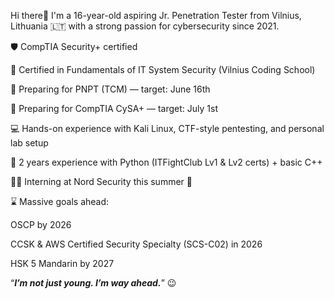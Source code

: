 Hi there👋 I'm a 16-year-old aspiring Jr. Penetration Tester from Vilnius, Lithuania 🇱🇹 with a strong passion for cybersecurity since 2021.

🛡️ CompTIA Security+ certified

🧠 Certified in Fundamentals of IT System Security (Vilnius Coding School)

🎯 Preparing for PNPT (TCM) — target: June 16th

🎯 Preparing for CompTIA CySA+ — target: July 1st

💻 Hands-on experience with Kali Linux, CTF-style pentesting, and personal lab setup

🐍 2 years experience with Python (ITFightClub Lv1 & Lv2 certs) + basic C++

👨‍💻 Interning at Nord Security this summer 👀

⌛ Massive goals ahead:

  OSCP by 2026

  CCSK & AWS Certified Security Specialty (SCS-C02) in 2026

  HSK 5 Mandarin by 2027


“***I’m not just young. I’m way ahead.***” 😉
